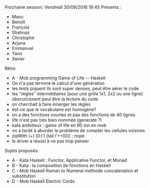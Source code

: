Prochaine session: Vendredi 30/09/2016 18:45
Présents :
- Manu
- Benoît
- François
- Shahnaz
- Christophe
- Arjuna
- Emmanuel
- Yann
- Xavier


Rétro 
- A - Mob programming Game of Life -- Haskell
- On n'a pas terminé le calcul d'une génération
- les tests piquent ils sont super denses, peut être aérer le code
- les "règles" intermédiaires (pour une grille 1x1, 2x2 ou une ligne) obscurcissent peut être la lecture du code
- on cherchait à faire émerger les règles
- est-ce que le vocabulaire est homogène? 
- on a des fonctions courtes et pas des fonctions de 40 lignes 
- life n'est pas très bien nommée (generate ?)
- kata ambitieux : game of life en 90 mn en mob
- on a tardé à aborder le problème de compter les cellules voisines
- zipWith (+) (0:l') (tail l'++[0]) : nope
- le driver a réussi à ne pas trop penser


Sujets proposés:
- A - Kata Haskell : Functor, Applicative Functor, et Monad
- B - Kata : la composition de fonctions en Haskell
- C - Mob Haskell Roman to Numeral méthode concatenation et substitution
- D - Mob Haskell Electric Cords



 
  

